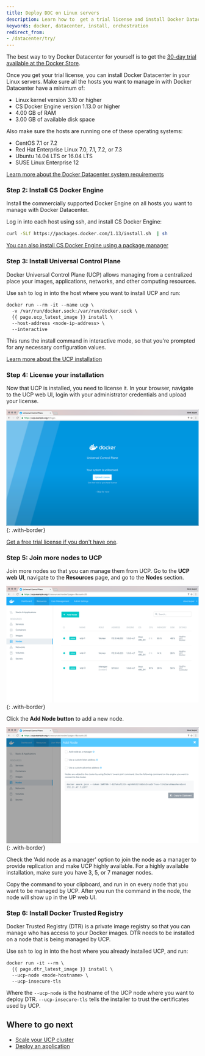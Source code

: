 ```yaml
---
title: Deploy DDC on Linux servers
description: Learn how to  get a trial license and install Docker Datacenter
keywords: docker, datacenter, install, orchestration
redirect_from:
- /datacenter/try/
---
```


The best way to try Docker Datacenter for yourself is to get the [30-day
trial available at the Docker Store](https://store.docker.com/bundles/docker-datacenter).

Once you get your trial license, you can install Docker Datacenter in your
Linux servers. Make sure all the hosts you want to manage in with Docker
Datacenter have a minimum of:

* Linux kernel version 3.10 or higher
* CS Docker Engine version 1.13.0 or higher
* 4.00 GB of RAM
* 3.00 GB of available disk space

Also make sure the hosts are running one of these operating systems:

* CentOS 7.1 or 7.2
* Red Hat Enterprise Linux 7.0, 7.1, 7.2, or 7.3
* Ubuntu 14.04 LTS or 16.04 LTS
* SUSE Linux Enterprise 12

[Learn more about the Docker Datacenter system requirements](../ucp/2.1/guides/admin/install/system-requirements.md)


### Step 2: Install CS Docker Engine

Install the commercially supported Docker Engine on all hosts you want to manage
with Docker Datacenter.

Log in into each host using ssh, and install CS Docker Engine:

```bash
curl -SLf https://packages.docker.com/1.13/install.sh  | sh
```

[You can also install CS Docker Engine using a package manager](/cs-engine/1.13/index.md)

### Step 3: Install Universal Control Plane

Docker Universal Control Plane (UCP) allows managing from a centralized place
your images, applications, networks, and other computing resources.

Use ssh to log in into the host where you want to install UCP and run:

```none
docker run --rm -it --name ucp \
  -v /var/run/docker.sock:/var/run/docker.sock \
  {{ page.ucp_latest_image }} install \
  --host-address <node-ip-address> \
  --interactive
```

This runs the install command in interactive mode, so that you're prompted
for any necessary configuration values.

[Learn more about the UCP installation](../ucp/2.1/guides/admin/install/index.md)


### Step 4: License your installation

Now that UCP is installed, you need to license it. In your browser, navigate
to the UCP web UI, login with your administrator credentials and upload your
license.

![](../images/try-ddc-1.png){: .with-border}

[Get a free trial license if you don't have one](https://store.docker.com/bundles/docker-datacenter).

### Step 5: Join more nodes to UCP

Join more nodes so that you can manage them from UCP.
Go to the **UCP web UI**, navigate to the **Resources** page, and go to
the **Nodes** section.

![](../images/try-ddc-2.png){: .with-border}

Click the **Add Node button** to add a new node.

![](../images/try-ddc-3.png){: .with-border}


Check the 'Add node as a manager' option to join the node as a manager
to provide replication and make UCP highly available. For a highly available
installation, make sure you have 3, 5, or 7 manager nodes.

Copy the command to your clipboard, and run in on every node that you want
to be managed by UCP. After you run the command in the node, the node
will show up in the UP web UI.

### Step 6: Install Docker Trusted Registry

Docker Trusted Registry (DTR) is a private image registry so that you can
manage who has access to your Docker images. DTR needs to be installed on
a node that is being managed by UCP.

Use ssh to log in into the host where you already installed UCP, and run:

```none
docker run -it --rm \
  {{ page.dtr_latest_image }} install \
  --ucp-node <node-hostname> \
  --ucp-insecure-tls
```

Where the `--ucp-node` is the hostname of the UCP node where you want to deploy
DTR. `--ucp-insecure-tls` tells the installer to trust the certificates used
by UCP.

## Where to go next

* [Scale your UCP cluster](../ucp/2.1/guides/admin/configure/scale-your-cluster.md)
* [Deploy an application](../ucp/2.1/guides/user/services/index.md)
